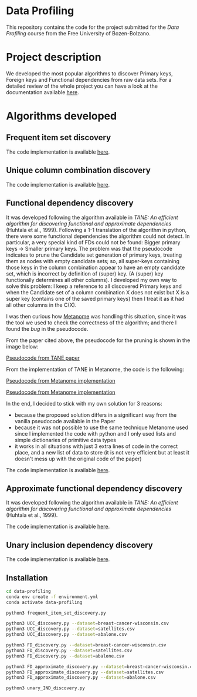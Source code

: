# Data Profiling
This repository contains the code for the project submitted for the *Data Profiling* course from the Free University of Bozen-Bolzano.

# Project description
We developed the most popular algorithms to discover Primary keys, Foreign keys and Functional dependencies from raw data sets.
For a detailed review of the whole project you can have a look at the documentation available [here](https://github.com/giannpelle/data-profiling/blob/master/data_profiling_report.pdf).

# Algorithms developed

## Frequent item set discovery
The code implementation is available [here](https://github.com/giannpelle/data-profiling/blob/master/frequent_item_set_discovery.py.pdf).

## Unique column combination discovery
The code implementation is available [here](https://github.com/giannpelle/data-profiling/blob/master/UCC_discovery.py).

## Functional dependency discovery
It was developed following the algorithm available in *TANE: An efficient algorithm for discovering functional and approximate dependencies* (Huhtala et al., 1999).
Following a 1-1 translation of the algorithm in python, there were some functional dependencies the algorithm could not detect.
In particular, a very special kind of FDs could not be found: Bigger primary keys -> Smaller primary keys.
The problem was that the pseudocode indicates to prune the Candidate set generation of primary keys, treating them as nodes with empty candidate sets; so, all super-keys containing those keys in the column combination appear to have an empty candidate set, which is incorrect by definition of (super) key. (A (super) key functionally determines all other columns).
I developed my own way to solve this problem: I keep a reference to all discovered Primary keys and when the Candidate set of a column combination X does not exist but X is a super key (contains one of the saved primary keys) then I treat it as it had all other columns in the C(X).

I was then curious how [Metanome](https://hpi.de/naumann/projects/data-profiling-and-analytics/metanome-data-profiling.html) was handling this situation, since it was the tool we used to check the correctness of the algorithm; and there I found the *bug* in the pseudocode.

From the paper cited above, the pseudocode for the pruning is shown in the image below:

[Pseudocode from TANE paper](https://github.com/giannpelle/data-profiling/blob/master/images/paper_code.png)

From the implementation of TANE in Metanome, the code is the following:

[Pseudocode from Metanome implementation](https://github.com/giannpelle/data-profiling/blob/master/images/metanome_code.png)

[Pseudocode from Metanome implementation](https://github.com/giannpelle/data-profiling/blob/master/images/metanome_code_2.png)

In the end, I decided to stick with my own solution for 3 reasons:
* because the proposed solution differs in a significant way from the vanilla pseudocode available in the Paper
* because it was not possible to use the same technique Metanome used since I implemented the code with python and I only used lists and simple dictionaries of primitive data types
* it works in all situations with just 3 extra lines of code in the correct place, and a new list of data to store (it is not very efficient but at least it doesn't mess up with the original code of the paper)

The code implementation is available [here](https://github.com/giannpelle/data-profiling/blob/master/FD_discovery.py).

## Approximate functional dependency discovery
It was developed following the algorithm available in *TANE: An efficient algorithm for discovering functional and approximate dependencies* (Huhtala et al., 1999).

The code implementation is available [here](https://github.com/giannpelle/data-profiling/blob/master/FD_approximate_discovery.py).

## Unary inclusion dependency discovery
The code implementation is available [here](https://github.com/giannpelle/data-profiling/blob/master/unary_IND_discovery.py).

## Installation

```bash
cd data-profiling
conda env create -f environment.yml
conda activate data-profiling

python3 frequent_item_set_discovery.py

python3 UCC_discovery.py --dataset=breast-cancer-wisconsin.csv
python3 UCC_discovery.py --dataset=satellites.csv
python3 UCC_discovery.py --dataset=abalone.csv

python3 FD_discovery.py --dataset=breast-cancer-wisconsin.csv
python3 FD_discovery.py --dataset=satellites.csv
python3 FD_discovery.py --dataset=abalone.csv

python3 FD_approximate_discovery.py --dataset=breast-cancer-wisconsin.csv
python3 FD_approximate_discovery.py --dataset=satellites.csv
python3 FD_approximate_discovery.py --dataset=abalone.csv

python3 unary_IND_discovery.py
```

